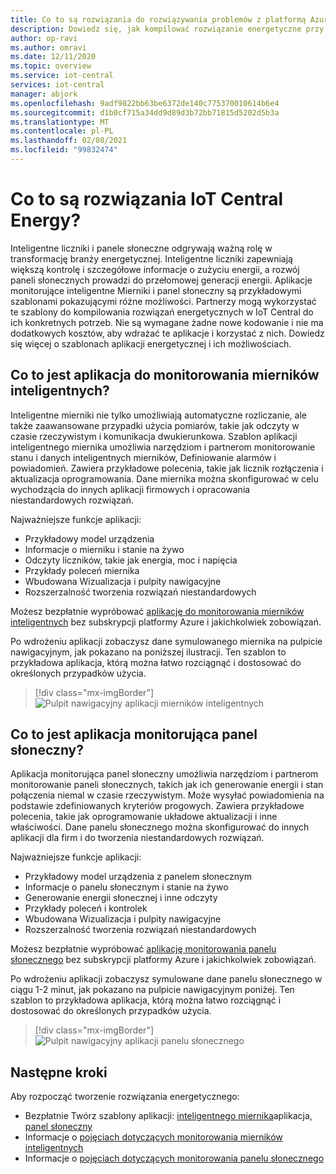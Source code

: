 ```yaml
---
title: Co to są rozwiązania do rozwiązywania problemów z platformą Azure IoT Central | Microsoft Docs
description: Dowiedz się, jak kompilować rozwiązanie energetyczne przy użyciu szablonów aplikacji IoT Central platformy Azure.
author: op-ravi
ms.author: omravi
ms.date: 12/11/2020
ms.topic: overview
ms.service: iot-central
services: iot-central
manager: abjork
ms.openlocfilehash: 9adf9822bb63be6372de140c775370010614b6e4
ms.sourcegitcommit: d1b0cf715a34dd9d89d3b72bb71815d5202d5b3a
ms.translationtype: MT
ms.contentlocale: pl-PL
ms.lasthandoff: 02/08/2021
ms.locfileid: "99832474"
---
```

# <a name="what-are-the-iot-central-energy-solutions"></a>Co to są rozwiązania IoT Central Energy?

Inteligentne liczniki i panele słoneczne odgrywają ważną rolę w transformację branży energetycznej. Inteligentne liczniki zapewniają większą kontrolę i szczegółowe informacje o zużyciu energii, a rozwój paneli słonecznych prowadzi do przełomowej generacji energii. Aplikacje monitorujące inteligentne Mierniki i panel słoneczny są przykładowymi szablonami pokazującymi różne możliwości. Partnerzy mogą wykorzystać te szablony do kompilowania rozwiązań energetycznych w IoT Central do ich konkretnych potrzeb. Nie są wymagane żadne nowe kodowanie i nie ma dodatkowych kosztów, aby wdrażać te aplikacje i korzystać z nich. Dowiedz się więcej o szablonach aplikacji energetycznej i ich możliwościach.


## <a name="what-is-the-smart-meter-monitoring-application"></a>Co to jest aplikacja do monitorowania mierników inteligentnych?
 Inteligentne mierniki nie tylko umożliwiają automatyczne rozliczanie, ale także zaawansowane przypadki użycia pomiarów, takie jak odczyty w czasie rzeczywistym i komunikacja dwukierunkowa. Szablon aplikacji inteligentnego miernika umożliwia narzędziom i partnerom monitorowanie stanu i danych inteligentnych mierników, Definiowanie alarmów i powiadomień. Zawiera przykładowe polecenia, takie jak licznik rozłączenia i aktualizacja oprogramowania. Dane miernika można skonfigurować w celu wychodzącia do innych aplikacji firmowych i opracowania niestandardowych rozwiązań. 

Najważniejsze funkcje aplikacji: 

* Przykładowy model urządzenia 
* Informacje o mierniku i stanie na żywo 
* Odczyty liczników, takie jak energia, moc i napięcia
* Przykłady poleceń miernika 
* Wbudowana Wizualizacja i pulpity nawigacyjne
* Rozszerzalność tworzenia rozwiązań niestandardowych

Możesz bezpłatnie wypróbować [aplikację do monitorowania mierników inteligentnych](https://apps.azureiotcentral.com/build/new/smart-meter-monitoring) bez subskrypcji platformy Azure i jakichkolwiek zobowiązań.


Po wdrożeniu aplikacji zobaczysz dane symulowanego miernika na pulpicie nawigacyjnym, jak pokazano na poniższej ilustracji. Ten szablon to przykładowa aplikacja, którą można łatwo rozciągnąć i dostosować do określonych przypadków użycia.

> [!div class="mx-imgBorder"]
> ![Pulpit nawigacyjny aplikacji mierników inteligentnych](media/overview-iot-central-energy/smart-meter-app-dashboard.png)


## <a name="what-is-the-solar-panel-monitoring-application"></a>Co to jest aplikacja monitorująca panel słoneczny?
Aplikacja monitorująca panel słoneczny umożliwia narzędziom i partnerom monitorowanie paneli słonecznych, takich jak ich generowanie energii i stan połączenia niemal w czasie rzeczywistym. Może wysyłać powiadomienia na podstawie zdefiniowanych kryteriów progowych. Zawiera przykładowe polecenia, takie jak oprogramowanie układowe aktualizacji i inne właściwości. Dane panelu słonecznego można skonfigurować do innych aplikacji dla firm i do tworzenia niestandardowych rozwiązań. 

Najważniejsze funkcje aplikacji: 

* Przykładowy model urządzenia z panelem słonecznym 
* Informacje o panelu słonecznym i stanie na żywo
* Generowanie energii słonecznej i inne odczyty
* Przykłady poleceń i kontrolek
* Wbudowana Wizualizacja i pulpity nawigacyjne
* Rozszerzalność tworzenia rozwiązań niestandardowych

Możesz bezpłatnie wypróbować [aplikację monitorowania panelu słonecznego](https://apps.azureiotcentral.com/build/new/solar-panel-monitoring) bez subskrypcji platformy Azure i jakichkolwiek zobowiązań.

Po wdrożeniu aplikacji zobaczysz symulowane dane panelu słonecznego w ciągu 1-2 minut, jak pokazano na pulpicie nawigacyjnym poniżej. Ten szablon to przykładowa aplikacja, którą można łatwo rozciągnąć i dostosować do określonych przypadków użycia. 

> [!div class="mx-imgBorder"]
> ![Pulpit nawigacyjny aplikacji panelu słonecznego](media/overview-iot-central-energy/solar-panel-app-dashboard.png)

## <a name="next-steps"></a>Następne kroki

Aby rozpocząć tworzenie rozwiązania energetycznego:

* Bezpłatnie Twórz szablony aplikacji: [inteligentnego miernika](https://apps.azureiotcentral.com/build/new/smart-meter-monitoring)aplikacja, [panel słoneczny](https://apps.azureiotcentral.com/build/new/solar-panel-monitoring)
* Informacje o [pojęciach dotyczących monitorowania mierników inteligentnych](./concept-iot-central-smart-meter-app.md)
* Informacje o [pojęciach dotyczących monitorowania panelu słonecznego](./concept-iot-central-solar-panel-app.md)
